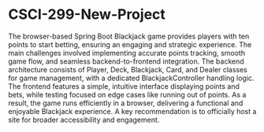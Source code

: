 # CSCI-299-New-Project

The browser-based Spring Boot Blackjack game provides players with ten points to start betting, ensuring an engaging and strategic experience. The main challenges involved implementing accurate points tracking, smooth game flow, and seamless backend-to-frontend integration. The backend architecture consists of Player, Deck, Blackjack, Card, and Dealer classes for game management, with a dedicated BlackjackController handling logic. The frontend features a simple, intuitive interface displaying points and bets, while testing focused on edge cases like running out of points. As a result, the game runs efficiently in a browser, delivering a functional and enjoyable Blackjack experience. A key recommendation is to officially host a site for broader accessibility and engagement.

